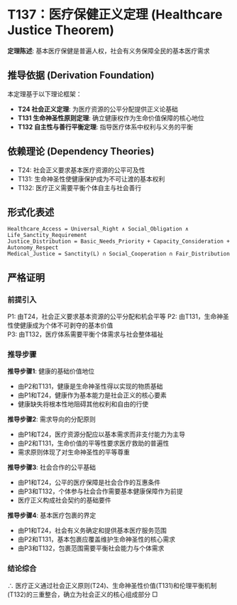 # T137：医疗保健正义定理 (Healthcare Justice Theorem)  

**定理陈述**: 基本医疗保健是普遍人权，社会有义务保障全民的基本医疗需求  

## 推导依据 (Derivation Foundation)
本定理基于以下理论框架：
- **T24 社会正义定理**: 为医疗资源的公平分配提供正义论基础
- **T131 生命神圣性原则定理**: 确立健康权作为生命价值保障的核心地位
- **T132 自主性与善行平衡定理**: 指导医疗体系中权利与义务的平衡

## 依赖理论 (Dependency Theories)
- T24: 社会正义要求基本医疗资源的公平可及性
- T131: 生命神圣性使健康保护成为不可让渡的基本权利
- T132: 医疗正义需要平衡个体自主与社会善行

## 形式化表述  
```
Healthcare_Access = Universal_Right ∧ Social_Obligation ∧ Life_Sanctity_Requirement
Justice_Distribution = Basic_Needs_Priority + Capacity_Consideration + Autonomy_Respect
Medical_Justice = Sanctity(L) ∩ Social_Cooperation ∩ Fair_Distribution
```

## 严格证明

### 前提引入
P1: 由T24，社会正义要求基本资源的公平分配和机会平等
P2: 由T131，生命神圣性使健康成为个体不可剥夺的基本价值  
P3: 由T132，医疗体系需要平衡个体需求与社会整体福祉  

### 推导步骤

**推导步骤1**: 健康的基础价值地位
- 由P2和T131，健康是生命神圣性得以实现的物质基础
- 由P1和T24，健康作为基本能力是社会正义的核心要素
- 健康缺失将根本性地阻碍其他权利和自由的行使

**推导步骤2**: 需求导向的分配原则
- 由P1和T24，医疗资源分配应以基本需求而非支付能力为主导
- 由P2和T131，生命价值的平等性要求医疗救助的普遍性
- 需求原则体现了对生命神圣性的平等尊重

**推导步骤3**: 社会合作的公平基础
- 由P1和T24，公平的医疗保障是社会合作的互惠条件
- 由P3和T132，个体参与社会合作需要基本健康保障作为前提
- 医疗正义构成社会契约的基础要件

**推导步骤4**: 基本医疗包裹的界定
- 由P1和T24，社会有义务确定和提供基本医疗服务范围
- 由P2和T131，基本包裹应覆盖维护生命神圣性的核心需求
- 由P3和T132，包裹范围需要平衡社会能力与个体需求

### 结论综合
∴ 医疗正义通过社会正义原则(T24)、生命神圣性价值(T131)和伦理平衡机制(T132)的三重整合，确立为社会正义的核心组成部分 □  